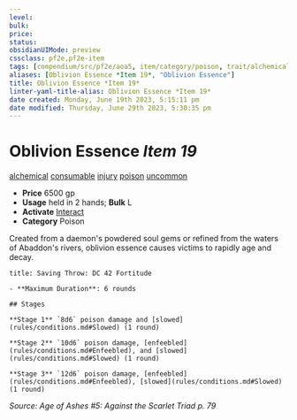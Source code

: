 ```yaml
---
level:
bulk:
price:
status:
obsidianUIMode: preview
cssclass: pf2e,pf2e-item
tags: [compendium/src/pf2e/aoa5, item/category/poison, trait/alchemical, trait/consumable, trait/injury, trait/poison, trait/uncommon]
aliases: [Oblivion Essence *Item 19*, "Oblivion Essence"]
title: Oblivion Essence *Item 19*
linter-yaml-title-alias: Oblivion Essence *Item 19*
date created: Monday, June 19th 2023, 5:15:11 pm
date modified: Thursday, June 29th 2023, 5:30:35 pm
---
```


# Oblivion Essence *Item 19*

[alchemical](rules/traits/alchemical.md) [consumable](rules/traits/consumable.md) [injury](rules/traits/injury.md) [poison](rules/traits/poison.md) [uncommon](rules/traits/uncommon.md)  

- **Price** 6500 gp
- **Usage** held in 2 hands; **Bulk** L
- **Activate** [Interact](rules/actions/interact.md)
- **Category** Poison

Created from a daemon's powdered soul gems or refined from the waters of Abaddon's rivers, oblivion essence causes victims to rapidly age and decay.

```ad-inline-affliction
title: Saving Throw: DC 42 Fortitude

- **Maximum Duration**: 6 rounds

## Stages

**Stage 1** `8d6` poison damage and [slowed](rules/conditions.md#Slowed) (1 round)

**Stage 2** `10d6` poison damage, [enfeebled](rules/conditions.md#Enfeebled), and [slowed](rules/conditions.md#Slowed) (1 round)

**Stage 3** `12d6` poison damage, [enfeebled](rules/conditions.md#Enfeebled), [slowed](rules/conditions.md#Slowed) (1 round)
```

*Source: Age of Ashes #5: Against the Scarlet Triad p. 79*
